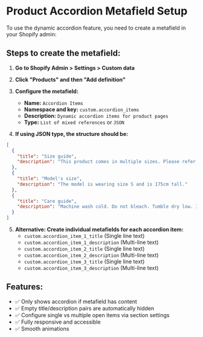 # Product Accordion Metafield Setup

To use the dynamic accordion feature, you need to create a metafield in your Shopify admin:

## Steps to create the metafield:

1. **Go to Shopify Admin > Settings > Custom data**

2. **Click "Products" and then "Add definition"**

3. **Configure the metafield:**

   - **Name:** `Accordion Items`
   - **Namespace and key:** `custom.accordion_items`
   - **Description:** `Dynamic accordion items for product pages`
   - **Type:** `List of mixed references` or `JSON`

4. **If using JSON type, the structure should be:**

```json
[
  {
    "title": "Size guide",
    "description": "This product comes in multiple sizes. Please refer to our sizing chart for the best fit."
  },
  {
    "title": "Model's size",
    "description": "The model is wearing size S and is 175cm tall."
  },
  {
    "title": "Care guide",
    "description": "Machine wash cold. Do not bleach. Tumble dry low. Iron on low heat."
  }
]
```

5. **Alternative: Create individual metafields for each accordion item:**
   - `custom.accordion_item_1_title` (Single line text)
   - `custom.accordion_item_1_description` (Multi-line text)
   - `custom.accordion_item_2_title` (Single line text)
   - `custom.accordion_item_2_description` (Multi-line text)
   - `custom.accordion_item_3_title` (Single line text)
   - `custom.accordion_item_3_description` (Multi-line text)

## Features:

- ✅ Only shows accordion if metafield has content
- ✅ Empty title/description pairs are automatically hidden
- ✅ Configure single vs multiple open items via section settings
- ✅ Fully responsive and accessible
- ✅ Smooth animations
